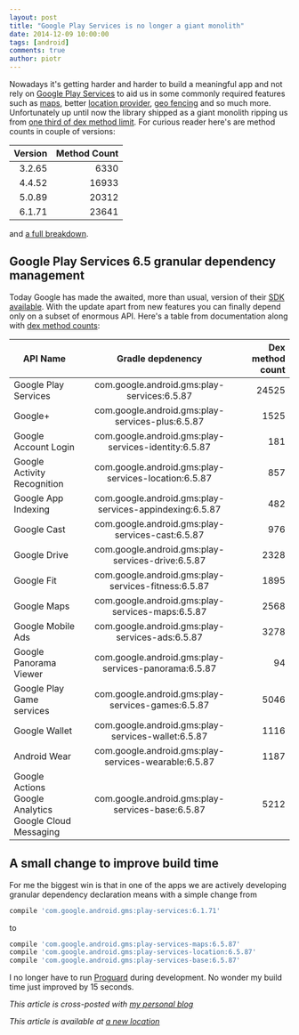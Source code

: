 ```yaml
---
layout: post
title: "Google Play Services is no longer a giant monolith"
date: 2014-12-09 10:00:00
tags: [android]
comments: true
author: piotr
---
```


Nowadays it's getting harder and harder to build a meaningful app and not rely on [Google Play Services](https://developer.android.com/google/play-services/index.html) to aid us in some commonly required features such as [maps](http://developer.android.com/google/play-services/maps.html), better [location provider](https://developer.android.com/google/play-services/location.html), [geo fencing](http://developer.android.com/training/location/geofencing.html) and so much more. Unfortunately up until now the library shipped as a giant monolith ripping us from [one third of dex method limit](http://jakewharton.com/play-services-is-a-monolith/). For curious reader here's are method counts in couple of versions:

| Version       | Method Count  |
| ------------: | ------------: |
| 3.2.65        | 6330          |
| 4.4.52        | 16933         |
| 5.0.89        | 20312         |
| 6.1.71        | 23641         |

and [a full breakdown](https://gist.github.com/miensol/c6ac03fa4f6f52441992).

## Google Play Services 6.5 granular dependency management

Today Google has made the awaited, more than usual, version of their [SDK available](https://developer.android.com/google/play-services/index.html). With the update apart from new features you can finally depend only on a subset of enormous API. Here's a table from documentation along with [dex method counts](https://github.com/mihaip/dex-method-counts):

| API Name       | Gradle depdenency | Dex method count
| ------------- |:-------------:| -----: |
| Google Play Services|com.google.android.gms:play-services:6.5.87|24525
| Google+|com.google.android.gms:play-services-plus:6.5.87|1525
| Google Account Login|com.google.android.gms:play-services-identity:6.5.87|181
| Google Activity Recognition|com.google.android.gms:play-services-location:6.5.87|857
| Google App Indexing|com.google.android.gms:play-services-appindexing:6.5.87|482
| Google Cast|com.google.android.gms:play-services-cast:6.5.87|976
| Google Drive|com.google.android.gms:play-services-drive:6.5.87|2328
| Google Fit|com.google.android.gms:play-services-fitness:6.5.87|1895
| Google Maps|com.google.android.gms:play-services-maps:6.5.87|2568
| Google Mobile Ads|com.google.android.gms:play-services-ads:6.5.87|3278
| Google Panorama Viewer|com.google.android.gms:play-services-panorama:6.5.87|94
| Google Play Game services|com.google.android.gms:play-services-games:6.5.87|5046
| Google Wallet|com.google.android.gms:play-services-wallet:6.5.87|1116
| Android Wear|com.google.android.gms:play-services-wearable:6.5.87|1187
| Google Actions<br /> Google Analytics <br /> Google Cloud Messaging |com.google.android.gms:play-services-base:6.5.87|5212

## A small change to improve build time

For me the biggest win is that in one of the apps we are actively developing granular dependency declaration means with a simple change from

```groovy
compile 'com.google.android.gms:play-services:6.1.71'
```

to

```groovy
compile 'com.google.android.gms:play-services-maps:6.5.87'
compile 'com.google.android.gms:play-services-location:6.5.87'
compile 'com.google.android.gms:play-services-base:6.5.87'
```

 I no longer have to run [Proguard](http://proguard.sourceforge.net/) during development. No wonder my build time just improved by 15 seconds.


*This article is cross-posted with [my personal blog](http://miensol.pl)*


*This article is available at [a new location](https://brightinventions.pl/blog/google-play-services-is-no-longer-a-monolith)*

